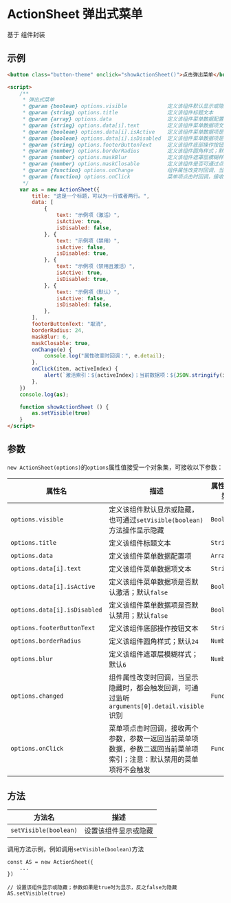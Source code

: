 # ActionSheet 弹出式菜单
基于[<drawer-component/>](docs/feedback/drawer) 组件封装

## 示例
```html
<button class="button-theme" onclick="showActionSheet()">点击弹出菜单</button>

<script>
    /**
     * 弹出式菜单
     * @param {boolean} options.visible             定义该组件默认显示或隐藏，也可通过`setVisible(boolean)`方法操作显示隐藏；默认`false`
     * @param {string} options.title                定义该组件标题文本
     * @param {array} options.data                  定义该组件菜单数据配置项
     * @param {string} options.data[i].text         定义该组件菜单数据项文本
     * @param {boolean} options.data[i].isActive    定义该组件菜单数据项是否默认激活；默认`false`
     * @param {boolean} options.data[i].isDisabled  定义该组件菜单数据项是否默认禁用；默认`false`
     * @param {string} options.footerButtonText     定义该组件底部操作按钮文本
     * @param {number} options.borderRadius         定义该组件圆角样式；默认`24`
     * @param {number} options.maskBlur             定义该组件遮罩层模糊样式；默认`6`
     * @param {number} options.maskClosable         定义该组件是否可通过点击遮罩层隐藏；可接收`true`或`false`；默认`true`
     * @param {function} options.onChange           组件属性改变时回调，当显示隐藏时，都会触发回调，可通过监听`arguments[0].detail.visible`识别
     * @param {function} options.onClick            菜单项点击时回调，接收两个参数，参数一返回当前菜单项数据，参数二返回当前菜单项索引；注意：默认禁用的菜单项将不会触发
     */
    var as = new ActionSheet({
        title: "这是一个标题，可以为一行或者两行。",
        data: [
            {
                text: "示例项（激活）",
                isActive: true,
                isDisabled: false,
            }, {
                text: "示例项（禁用）",
                isActive: false,
                isDisabled: true,
            }, {
                text: "示例项（禁用且激活）",
                isActive: true,
                isDisabled: true,
            }, {
                text: "示例项（默认）",
                isActive: false,
                isDisabled: false,
            },
        ],
        footerButtonText: "取消",
        borderRadius: 24,
        maskBlur: 6,
        maskClosable: true,
        onChange(e) {
            console.log("属性改变时回调：", e.detail);
        },
        onClick(item, activeIndex) {
            alert(`激活索引：${activeIndex}；当前数据项：${JSON.stringify(item)}`);
        },
    })
    console.log(as);

    function showActionSheet () {
        as.setVisible(true)
    }
</script>
```

## 参数
`new ActionSheet(options)`的`options`属性值接受一个对象集，可接收以下参数：

属性名 | 描述 | 属性值类型
--- | --- | ---
`options.visible` | 定义该组件默认显示或隐藏，也可通过`setVisible(boolean)`方法操作显示隐藏 | `Boolean`
`options.title` | 定义该组件标题文本 | `String`
`options.data` | 定义该组件菜单数据配置项 | `Array`
`options.data[i].text` | 定义该组件菜单数据项文本 | `String`
`options.data[i].isActive` | 定义该组件菜单数据项是否默认激活；默认`false` | `Boolean`
`options.data[i].isDisabled` | 定义该组件菜单数据项是否默认禁用；默认`false` | `Boolean`
`options.footerButtonText` | 定义该组件底部操作按钮文本 | `String`
`options.borderRadius` | 定义该组件圆角样式；默认`24` | `Number`
`options.blur` | 定义该组件遮罩层模糊样式；默认`6` | `Number`
`options.changed` | 组件属性改变时回调，当显示隐藏时，都会触发回调，可通过监听`arguments[0].detail.visible`识别 | `Function`
`options.onClick` | 菜单项点击时回调，接收两个参数，参数一返回当前菜单项数据，参数二返回当前菜单项索引；注意：默认禁用的菜单项将不会触发 | `Function`

## 方法

方法名 | 描述
--- | ---
`setVisible(boolean)` | 设置该组件显示或隐藏

调用方法示例，例如调用`setVisible(boolean)`方法
```
const AS = new ActionSheet({
    ...
})

// 设置该组件显示或隐藏；参数如果是true时为显示，反之false为隐藏
AS.setVisible(true)
```